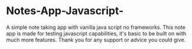 # Notes-App-Javascript-
A simple note taking app with vanilla java script no frameworks. This note app is made for testing javascript capabilities,
it's basic to be built on with much more features.
Thank you for any support or advice you could give.
